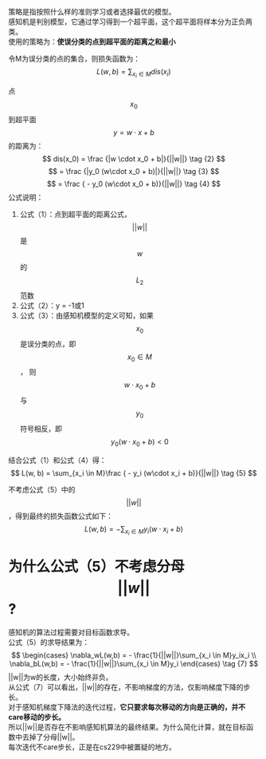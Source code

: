 策略是指按照什么样的准则学习或者选择最优的模型。  
感知机是判别模型，它通过学习得到一个超平面，这个超平面将样本分为正负两类。  
使用的策略为：**使误分类的点到超平面的距离之和最小**

令M为误分类的点的集合，则损失函数为：
$$
L(w, b) = \sum_{x_i \in M}dis(x_i)  \tag {1}
$$

点$$x_0$$到超平面$$y = w \cdot x + b$$的距离为：  
$$
dis(x_0) = \frac {|w \cdot x_0 + b|}{||w||} \tag {2}
$$
$$
 = \frac {|y_0 (w\cdot x_0 + b)|}{||w||}    \tag {3}
$$
$$
 = \frac { - y_0 (w\cdot x_0 + b)}{||w||}   \tag {4}
$$
公式说明：  
1. 公式（1）：点到超平面的距离公式，$$||w||$$是$$w$$的$$L_2$$范数  
2. 公式（2）：y = -1或1
3. 公式（3）：由感知机模型的定义可知，如果$$x_0$$是误分类的点，即$$x_0 \in M$$， 则$$w\cdot x_0 + b$$与$$y_0$$符号相反，即$$y_0 (w\cdot x_0 + b) < 0$$

结合公式（1）和公式（4）得：  
$$
L(w, b) = \sum_{x_i \in M}\frac { - y_i (w\cdot x_i + b)}{||w||}   \tag {5}
$$

不考虑公式（5）中的$$||w||$$，得到最终的损失函数公式如下：
$$
L(w, b) = - \sum_{x_i \in M}y_i (w \cdot x_i + b)  \tag {6}
$$

# 为什么公式（5）不考虑分母$$||w||$$?  

感知机的算法过程需要对目标函数求导。  
公式（5）的求导结果为：  
$$
\begin{cases}
\nabla_wL(w,b) = - \frac{1}{||w||}\sum_{x_i \in M}y_ix_i \\
\nabla_bL(w,b) = - \frac{1}{||w||}\sum_{x_i \in M}y_i
\end{cases} \tag {7}
$$
||w||为w的长度，大小始终非负。  
从公式（7）可以看出，||w||的存在，不影响梯度的方法，仅影响梯度下降的步长。  
对于感知机梯度下降法的迭代过程，**它只要求每次移动的方向是正确的，并不care移动的步长。**  
所以||w||是否存在不影响感知机算法的最终结果。为什么简化计算，就在目标函数中去掉了分母||w||。  
每次迭代不care步长，正是在cs229中被置疑的地方。    